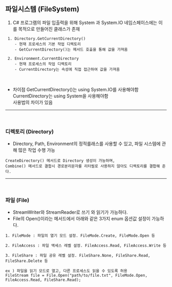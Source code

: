 
## 파일시스템 (FileSystem)

1. C# 프로그램의 파일 입출력을 위해 System 과 System.IO 네임스페이스에는 이를 목적으로 만들어진 클래스가 존재

```
 1. Directory.GetCurrentDirectory()
    - 현재 프로세스의 기본 작업 디렉토리
    - GetCurrentDirectory()는 메서드 호출을 통해 값을 가져옴

 2. Environment.CurrentDirectory
    - 현재 프로세스의 작업 디렉토리
    - CurrentDirectory는 속성에 직접 접근하여 값을 가져옴
```

<br/>

+ 차이점
GetCurrentDirectory()는 using System.IO를 사용해야함  
CurrentDirectory는 using System을 사용해야함  
사용법의 차이가 있음

---
<br>

### 디렉토리 (Directory)

+ Directory, Path, Environment의 정적를래스를 사용할 수 있고, 파일 시스템에 관해 많은 작업 수행 가능

```
CreateDirectory() 메서드로 Directory 생성이 가능하며,  
Combine() 메서드로 결합시 경로분리문자를 리터럴로 사용하지 않아도 디렉토리를 결합해 준다.
```

---
<br>

### 파일 (File)

+ StreamWriter와 StreamReader로 쓰기 와 읽기가 가능하다.
+ File의 Open()이라는 메서드에서 아래와 같은 3가지 enum 옵션값 설정이 가능하다. 

```
1. FileMode : 파일의 열기 모드 설정. FileMode.Create, FileMode.Open 등

2. FileAccess : 파일 액세스 레벨 설정. FileAccess.Read, FileAccess.Write 등

3. FileShare : 파일 공유 레벨 설정. FileShare.None, FileShare.Read, FileShare.Delete 등

```
```
ex ) 파일을 읽기 모드로 열고, 다른 프로세스도 읽을 수 있도록 허용
FileStream file = File.Open("path/to/file.txt", FileMode.Open, FileAccess.Read, FileShare.Read);
```



